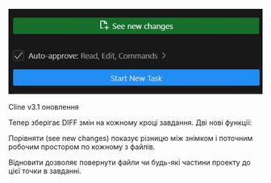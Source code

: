 <!--
date: 2025-02-02T23:23:04.671Z
photo: ![Photo](2025-01-09-14-12-02.jpg)


-->

![Photo](2025-01-09-14-12-02.jpg)

Cline  v3.1 оновлення

Тепер зберігає DIFF змін на кожному кроці завдання. Дві нові функції:

Порівняти (see new changes) показує різницю між знімком і поточним робочим простором по кожному з файлів.

Відновити дозволяє повернути файли чи будь-які частини проекту до цієї точки в завданні.
